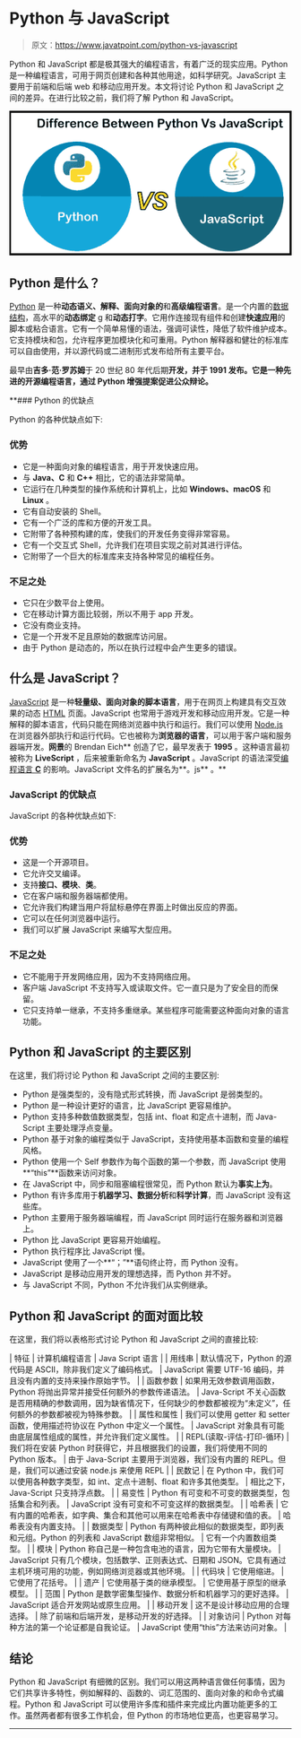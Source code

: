 # Python 与 JavaScript

> 原文：<https://www.javatpoint.com/python-vs-javascript>

Python 和 JavaScript 都是极其强大的编程语言，有着广泛的现实应用。Python 是一种编程语言，可用于网页创建和各种其他用途，如科学研究。JavaScript 主要用于前端和后端 web 和移动应用开发。本文将讨论 Python 和 JavaScript 之间的差异。在进行比较之前，我们将了解 Python 和 JavaScript。

![Python vs. JavaScript](img/a937cc87200e44ab456a80eccd8410df.png)

## Python 是什么？

[Python](https://www.javatpoint.com/python-tutorial) 是一种**动态语义、解释、面向对象的**和**高级编程语言**。是一个内置的[数据结构](https://www.javatpoint.com/data-structure-tutorial)，高水平的**动态绑定** g 和**动态打字**。它用作连接现有组件和创建**快速应用**的脚本或粘合语言。它有一个简单易懂的语法，强调可读性，降低了软件维护成本。它支持模块和包，允许程序更加模块化和可重用。Python 解释器和健壮的标准库可以自由使用，并以源代码或二进制形式发布给所有主要平台。

最早由**吉多·范·罗苏姆**于 20 世纪 80 年代后期**开发，并于 **1991** 发布。它是一种先进的开源编程语言，通过 **Python 增强提案**促进公众辩论。**

 **### Python 的优缺点

Python 的各种优缺点如下:

### 优势

*   它是一种面向对象的编程语言，用于开发快速应用。
*   与 **Java、C** 和 **C++** 相比，它的语法非常简单。
*   它运行在几种类型的操作系统和计算机上，比如 **Windows、macOS** 和 **Linux** 。
*   它有自动安装的 Shell。
*   它有一个广泛的库和方便的开发工具。
*   它附带了各种预构建的库，使我们的开发任务变得非常容易。
*   它有一个交互式 Shell，允许我们在项目实现之前对其进行评估。
*   它附带了一个巨大的标准库来支持各种常见的编程任务。

### 不足之处

*   它只在少数平台上使用。
*   它在移动计算方面比较弱，所以不用于 app 开发。
*   它没有商业支持。
*   它是一个开发不足且原始的数据库访问层。
*   由于 Python 是动态的，所以在执行过程中会产生更多的错误。

## 什么是 JavaScript？

[JavaScript](https://www.javatpoint.com/javascript-tutorial) 是一种**轻量级、面向对象的脚本语言**，用于在网页上构建具有交互效果的动态 [HTML](https://www.javatpoint.com/html-tutorial) 页面。JavaScript 也常用于游戏开发和移动应用开发。它是一种解释的脚本语言，代码只能在网络浏览器中执行和运行。我们可以使用 [Node.js](https://www.javatpoint.com/nodejs-tutorial) 在浏览器外部执行和运行代码。它也被称为**浏览器的语言**，可以用于客户端和服务器端开发。**网景**的 Brendan Eich** 创造了它，最早发表于 **1995** 。这种语言最初被称为 **LiveScript** ，后来被重新命名为 **JavaScript** 。JavaScript 的语法深受[编程语言 **C**](https://www.javatpoint.com/c-programming-language-tutorial) 的影响。JavaScript 文件名的扩展名为**。js** 。**

### JavaScript 的优缺点

JavaScript 的各种优缺点如下:

### 优势

*   这是一个开源项目。
*   它允许交叉编译。
*   支持**接口、模块**、**类**。
*   它在客户端和服务器端都使用。
*   它允许我们构建当用户将鼠标悬停在界面上时做出反应的界面。
*   它可以在任何浏览器中运行。
*   我们可以扩展 JavaScript 来编写大型应用。

### 不足之处

*   它不能用于开发网络应用，因为不支持网络应用。
*   客户端 JavaScript 不支持写入或读取文件。它一直只是为了安全目的而保留。
*   它只支持单一继承，不支持多重继承。某些程序可能需要这种面向对象的语言功能。

## Python 和 JavaScript 的主要区别

在这里，我们将讨论 Python 和 JavaScript 之间的主要区别:

*   Python 是强类型的，没有隐式形式转换，而 JavaScript 是弱类型的。
*   Python 是一种设计更好的语言，比 JavaScript 更容易维护。
*   Python 支持多种数值数据类型，包括 int、float 和定点十进制，而 Java-Script 主要处理浮点变量。
*   Python 基于对象的编程类似于 JavaScript，支持使用基本函数和变量的编程风格。
*   Python 使用一个 Self 参数作为每个函数的第一个参数，而 JavaScript 使用**“this”**函数来访问对象。
*   在 JavaScript 中，同步和阻塞编程很常见，而 Python 默认为**事实上为**。
*   Python 有许多库用于**机器学习、数据分析**和**科学计算**，而 JavaScript 没有这些库。
*   Python 主要用于服务器端编程，而 JavaScript 同时运行在服务器和浏览器上。
*   Python 比 JavaScript 更容易开始编程。
*   Python 执行程序比 JavaScript 慢。
*   JavaScript 使用了一个**“；”**语句终止符，而 Python 没有。
*   JavaScript 是移动应用开发的理想选择，而 Python 并不好。
*   与 JavaScript 不同，Python 不允许我们从实例继承。

## Python 和 JavaScript 的面对面比较

在这里，我们将以表格形式讨论 Python 和 JavaScript 之间的直接比较:

| 特征 | 计算机编程语言 | Java Script 语言 |
| 用线串 | 默认情况下，Python 的源代码是 ASCII，除非我们定义了编码格式。 | JavaScript 需要 UTF-16 编码，并且没有内置的支持来操作原始字节。 |
| 函数参数 | 如果用无效参数调用函数，Python 将抛出异常并接受任何额外的参数传递语法。 | Java-Script 不关心函数是否用精确的参数调用，因为缺省情况下，任何缺少的参数都被视为“未定义”，任何额外的参数都被视为特殊参数。 |
| 属性和属性 | 我们可以使用 getter 和 setter 函数，使用描述符协议在 Python 中定义一个属性。 | JavaScript 对象具有可能由底层属性组成的属性，并允许我们定义属性。 |
| REPL(读取-评估-打印-循环) | 我们将在安装 Python 时获得它，并且根据我们的设置，我们将使用不同的 Python 版本。 | 由于 Java-Script 主要用于浏览器，我们没有内置的 REPL。但是，我们可以通过安装 node.js 来使用 REPL |
| 民数记 | 在 Python 中，我们可以使用各种数字类型，如 int、定点十进制、float 和许多其他类型。 | 相比之下，Java-Script 只支持浮点数。 |
| 易变性 | Python 有可变和不可变的数据类型，包括集合和列表。 | JavaScript 没有可变和不可变这样的数据类型。 |
| 哈希表 | 它有内置的哈希表，如字典、集合和其他可以用来在哈希表中存储键和值的表。 | 哈希表没有内置支持。 |
| 数据类型 | Python 有两种彼此相似的数据类型，即列表和元组。Python 的列表和 JavaScript 数组非常相似。 | 它有一个内置数组类型。 |
| 模块 | Python 称自己是一种包含电池的语言，因为它带有大量模块。 | JavaScript 只有几个模块，包括数学、正则表达式、日期和 JSON。它具有通过主机环境可用的功能，例如网络浏览器或其他环境。 |
| 代码块 | 它使用缩进。 | 它使用了花括号。 |
| 遗产 | 它使用基于类的继承模型。 | 它使用基于原型的继承模型。 |
| 范围 | Python 是数学密集型操作、数据分析和机器学习的更好选择。 | JavaScript 适合开发网站或原生应用。 |
| 移动开发 | 这不是设计移动应用的合理选择。 | 除了前端和后端开发，是移动开发的好选择。 |
| 对象访问 | Python 对每种方法的第一个论证都是自我论证。 | JavaScript 使用“this”方法来访问对象。 |

## 结论

Python 和 JavaScript 有细微的区别。我们可以用这两种语言做任何事情，因为它们共享许多特性，例如解释的、函数的、词汇范围的、面向对象的和命令式编程。Python 和 JavaScript 可以使用许多库和插件来完成比内置功能更多的工作。虽然两者都有很多工作机会，但 Python 的市场地位更高，也更容易学习。

* * ***